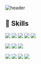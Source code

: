 
![header](https://capsule-render.vercel.app/api?type=venom&height=200&text=Hello%20World👋&fontSize=70&color=auto&stroke=auto)

## 🧱 Skills

<img src="https://img.shields.io/badge/HTML5-E34F26?style=for-the-badge&logo=html5&logoColor=white">  <!-- html5 -->
<img src="https://img.shields.io/badge/CSS3-1572B6?style=for-the-badge&logo=css3&logoColor=white">  <!-- css3 -->
<img src="https://img.shields.io/badge/JavaScript-F7DF1E?style=for-the-badge&logo=JavaScript&logoColor=white">  <!-- JavaScript -->
<img src="https://img.shields.io/badge/jQuery-0769AD?style=for-the-badge&logo=jquery&logoColor=white">  <!-- jquery -->
<img src="https://img.shields.io/badge/Bootstrap-563D7C?style=for-the-badge&logo=bootstrap&logoColor=white">  <!-- bootstrap -->

<img src="https://img.shields.io/badge/React-20232A?style=for-the-badge&logo=react&logoColor=61DAFB">  <!-- react -->
<img src="https://img.shields.io/badge/Vue.js-35495E?style=for-the-badge&logo=vue.js&logoColor=4FC08D">  <!-- vue.js -->
<img src="https://img.shields.io/badge/MySQL-00000F?style=for-the-badge&logo=mysql&logoColor=white">  <!-- mysql -->

<img src="https://img.shields.io/badge/PHP-777BB4?style=for-the-badge&logo=php&logoColor=white">  <!-- php -->
<img src="https://img.shields.io/badge/MariaDB-003545?style=for-the-badge&logo=mariadb&logoColor=white">  <!-- mariadb -->
<img src="https://img.shields.io/badge/Firebase-039BE5?style=for-the-badge&logo=Firebase&logoColor=white">  <!-- Firebase -->
<img src="https://img.shields.io/badge/Figma-F24E1E?style=for-the-badge&logo=figma&logoColor=white">  <!-- figma -->

<!-- -->

<!--  ## 🧱 Tech Stack

  <img src="https://img.shields.io/badge/CSS3-1572B6?style=flat-square&logo=CSS3&logoColor=white">
  <img src="https://img.shields.io/badge/HTML5-E34F26?style=flat-square&logo=HTML5&logoColor=white">
  <img src="https://img.shields.io/badge/jQuery-0769AD?style=flat-square&logo=jQuery&logoColor=white">
  <img src="https://img.shields.io/badge/Javascript-F7DF1E?style=flat-square&logo=Javascript&logoColor=white">
  <br/><img src="https://img.shields.io/badge/Bootstrap-7952B3?style=flat-square&logo=Bootstrap&logoColor=white">
  <img src="https://img.shields.io/badge/MySQL-4479A1?style=flat-square&logo=MySQL&logoColor=white">
  <img src="https://img.shields.io/badge/React-61DAFB?style=flat-square&logo=React&logoColor=white">
  <img src="https://img.shields.io/badge/Firebase-FFCA28?style=flat-quare&logo=Firebase&logoColor=white">
  <img src="https://img.shields.io/badge/Figma-F24E1E?style=flat-square&logo=Figma&logoColor=white">
  <img src="https://img.shields.io/badge/Git-F05032?style=flat-square&logo=Git&logoColor=white">
  <img src="https://img.shields.io/badge/Github-181717?style=flat-square&logo=Github&logoColor=white">
  <br/>
  <br/>
-->














<!--
**ru0dn7/ru0dn7** is a ✨ _special_ ✨ repository because its `README.md` (this file) appears on your GitHub profile.

Here are some ideas to get you started:

- 🔭 I’m currently working on ...
- 🌱 I’m currently learning ...
- 👯 I’m looking to collaborate on ...
- 🤔 I’m looking for help with ...
- 💬 Ask me about ...
- 📫 How to reach me: ...
- 😄 Pronouns: ...
- ⚡ Fun fact: ...

방문자 수 뱃지
[![hits](https://myhits.vercel.app/api/hit/https%3A%2F%2Fgithub.com%2Fru0dn7?color=blue&label=hits&size=medium)](https://myhits.vercel.app)

-->
